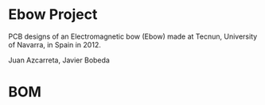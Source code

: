 # Ebow Project

PCB designs of an Electromagnetic bow (Ebow) made at Tecnun, University of Navarra, in Spain in 2012.

Juan Azcarreta,
Javier Bobeda

# BOM
